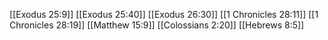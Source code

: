 [[Exodus 25:9]]
[[Exodus 25:40]]
[[Exodus 26:30]]
[[1 Chronicles 28:11]]
[[1 Chronicles 28:19]]
[[Matthew 15:9]]
[[Colossians 2:20]]
[[Hebrews 8:5]]
